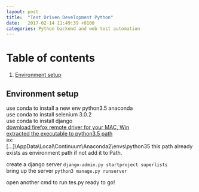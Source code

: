 ```yaml
---  
layout: post  
title:  "Test Driven Development Python"  
date:   2017-02-14 11:49:39 +0100  
categories: Python backend and web test automation  
---  
```


# Table of contents  
1. [Environment setup](#setup)  



## Environment setup <a name=setup></a>
use conda to install a new env python3.5 anaconda  
use conda to install selenium 3.0.2  
use conda to install django  
[download firefox remote driver for your MAC, Win](https://developer.mozilla.org/en-US/docs/Mozilla/QA/Marionette/WebDriver)  
[extracted the executable to python3.5 path](http://stackoverflow.com/questions/40208051/selenium-using-python-geckodriver-executable-needs-to-be-in-path)  
ex:   
[...]\AppData\Local\Continuum\Anaconda2\envs\python35  this path already exists as environment path if not add it to Path.  

create a django server `django-admin.py startproject superlists`  
bring up the server `python3 manage.py runserver`

open another cmd to run tes.py
ready to go!




